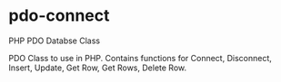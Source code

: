 # pdo-connect
PHP PDO Databse Class

PDO Class to use in PHP.
Contains functions for Connect, Disconnect, Insert, Update, Get Row, Get Rows, Delete Row.
